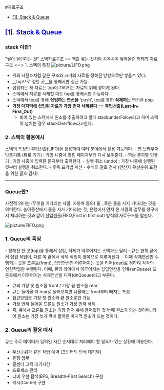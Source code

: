 #자료구조
- [\[1\]. Stack \& Queue](#1-stack--queue)



## <span style = "color:blue">[1]. Stack & Queue</span>
### stack 이란?
 "쌓아 올린다는 것" 
스택자료구조 == 책츨 쌓는 것처럼 차곡차곡 쌓아올린 형태의 자료구조
<ㅗ> 1. 스택의 특징
![picture/LIFO.png](back_flow/../picture/LIFO.png)
- 위의 사진ㅇ처럼 같은 구조와 크기의 자료를 정해진 방향으로만 쌓을수 있다.
- __top으로 정한 곳__을 통해서만 접근 가능.
- 삽입되는 새 자료는 top이 가리키는 자료의 위에 쌓이게 된다.
- 스택에서 자료를 삭제할 때도 top를 통해서만 가능하다.
- 스택에서 top를 통해 __삽입하는 연산을__ 'push', top를 통한 __삭제하는__ 연산을 pop.
- __가장 마지막에 삽입된 자료가 가장 먼저 삭제된다 == 후입선출(Last-In-First_Out)__
  + 비어 있는 스택에서 원소를 추출하려고 할때 stackunderFolow라고 하며
    스택이 넘치는 경우 stackOverflow라고한다.

<h3> 2. 스택의 활용예시</h3>
스택의 특징인  후입선출(LIFO)을 활용하여 여러 분야에서 활용 가능하다.
- 웹 브라우저 방문기록 (뒤로 가기) : 가장 나중에 열린 페이지부터 다시 보여준다.
- 역순 문자열 만들기 : 가장 나중에 입력된 문자부터 출력한다.
- 실행 취소 (undo) : 가장 나중에 실행된 것부터 실행을 취소한다.
- 후위 표기법 계산
- 수식의 괄호 검사 (연산자 우선순위 표현을 위한 괄호 검사)

<hr>

### Queue란?
사전적 의미는 (무엇을 기다리는 사람, 자동차 등의) 줄 , 혹은 줄을 서서 기다리는 것을 의미한다.
놀이동산에서 줄을 서서 기다리는 것, 은행에서 먼저 온 사람의 업무를 창구에서 처리하는 것과 같이 선입선출(FIFO,First in first out) 방식의 자료구조를 말한다. 

![picture/FIFO.png](back_flow/../picture/FIFO.png)
<h3> 1. Queue의 특징</h3>
- 정해진 한 곳(top)을 통해서 삽입, 삭제가 이루어지는 스택과는 달리
- 큐는 한쪽 끝에서 삽입 작업이, 다른 쪽 끝에서 삭제 작업이 양쪽으로 이루어진다.
- 이때 삭제연산만 수행되는 곳을 프론트(front), 삽입연산만 이루어지는 곳을 리어(rear)로 정하여
    각각의 연산작업만 수행된다. 이때, 큐의 리어에서 이루어지는 삽입연산을 인큐(enQueue)
    프론트에서 이루어지는 삭제연산을 디큐(dnQueue)라고 부른다.

  - 큐의 가장 첫 원소를 front / 가장 끝 원소를 rear
  - 큐는 들어올 때 rear로 들어오지만 나올때는 front부터 빠지는 특성
  - 접근방법은 가장 첫 원소와 끝 원소로만 가능
  - 가장 먼저 들어온 프론트 원소가 가장 먼저 삭제
- 즉, 큐에서 프론트 원소는 가장 먼저 큐에 들어왔던 첫 번째 원소가 되는 것이며,
리어 원소는 가장 늦게 큐에 들어온 마지막 원소가 되는 것이다.


<h3> 2. Queue의 활용 예시</h3>
 
큐는 주로 데이터가 입력된 시간 순서대로 처리해야 할 필요가 있는 상황에 이용한다.
- 우선순위가 같은 작업 예약 (프린터의 인쇄 대기열)
- 은행 업무
- 콜센터 고객 대기시간
- 프로세스 관리
- 너비 우선 탐색(BFS, Breadth-First Search) 구현
- 캐시(Cache) 구현